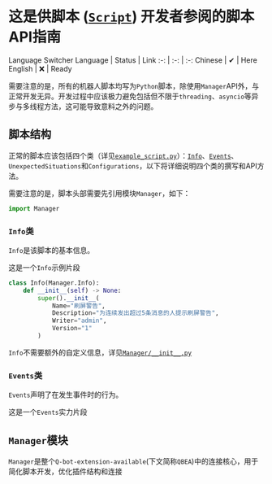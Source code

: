 # 这是供脚本 ([`Script`](/script/)) 开发者参阅的脚本API指南

Language Switcher
Language | Status | Link
:-: | :-: | :-:
Chinese | ✔ | Here
English | ❌ | Ready

需要注意的是，所有的机器人脚本均写为`Python`脚本，除使用`Manager`API外，与正常开发无异。开发过程中应该极力避免包括但不限于`threading`、`asyncio`等异步与多线程方法，这可能导致意料之外的问题。

## 脚本结构

正常的脚本应该包括四个类（详见[`example_script.py`](/script/example_script.py)）：[`Info`](#info类)、[`Events`](#Events类)、`UnexpectedSituations`和`Configurations`，以下将详细说明四个类的撰写和API方法。

需要注意的是，脚本头部需要先引用模块`Manager`，如下：
```python
import Manager
```

### `Info`类
`Info`是该脚本的基本信息。

这是一个`Info`示例片段
```python
class Info(Manager.Info):
    def __init__(self) -> None:
        super().__init__(
            Name="刷屏警告",
            Description="为连续发出超过5条消息的人提示刷屏警告",
            Writer="admin",
            Version="1"
        )
```
`Info`不需要额外的自定义信息，详见[`Manager/__init__.py`](/Manager/__init__.py)

### `Events`类
`Events`声明了在发生事件时的行为。

这是一个`Events`实力片段

## `Manager`模块
`Manager`是整个`Q-bot-extension-available`(下文简称`QBEA`)中的连接核心，用于简化脚本开发，优化插件结构和连接